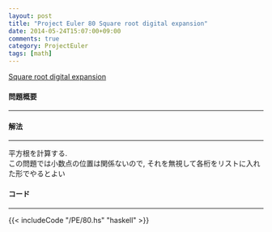 ```yaml
---
layout: post
title: "Project Euler 80 Square root digital expansion"
date: 2014-05-24T15:07:00+09:00
comments: true
category: ProjectEuler
tags: [math]
---
```


[Square root digital expansion](http://projecteuler.net/problem=80)

#### 問題概要

****

#### 解法

****

平方根を計算する.  
この問題では小数点の位置は関係ないので, それを無視して各桁をリストに入れた形でやるとよい

#### コード

****

{{< includeCode "/PE/80.hs" "haskell" >}}
